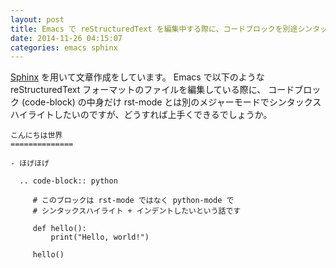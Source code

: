 ```yaml
---
layout: post
title: Emacs で reStructuredText を編集中する際に、コードブロックを別途シンタックスハイライトしたい
date: 2014-11-26 04:15:07
categories: emacs sphinx
---
```

<!-- {% raw %} -->
<p><a href="http://sphinx-doc.org/">Sphinx</a> を用いて文章作成をしています。
Emacs で以下のような reStructuredText フォーマットのファイルを編集している際に、
コードブロック (code-block) の中身だけ rst-mode とは別のメジャーモードでシンタックスハイライトしたいのですが、どうすれば上手くできるでしょうか。</p>

<pre><code>こんにちは世界
==============

- ほげほげ

  .. code-block:: python

     # このブロックは rst-mode ではなく python-mode で
     # シンタックスハイライト + インデントしたいという話です

     def hello():
         print("Hello, world!")

     hello()
</code></pre>
<!-- {% endraw %} -->
